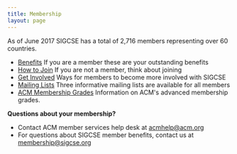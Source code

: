 ```yaml
---
title: Membership
layout: page
---
```


As of June 2017 SIGCSE has a total of 2,716 members representing over 60
countries.

-   [Benefits](benefits.html) If you are a member these are
    your outstanding benefits
-   [How to Join](join.html) If you are not a member, think
    about joining
-   [Get Involved](get-involved.html) Ways for members to
    become more involved with SIGCSE
-   [Mailing Lists](mailing-lists.html) Three informative
    mailing lists are available for all members
-   [ACM Membership Grades](grades.html) Information on
    ACM\'s advanced membership grades.

**Questions about your membership?**

-   Contact ACM member services help desk at <acmhelp@acm.org>
-   For questions about SIGCSE member benefits, contact us at
    <membership@sigcse.org>
